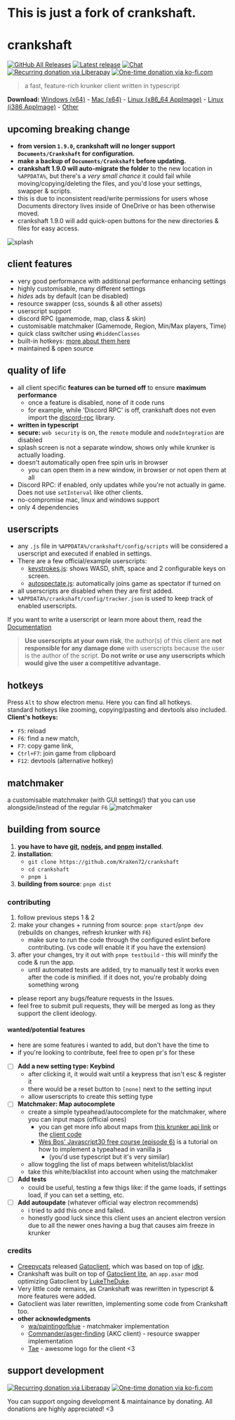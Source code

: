 # This is just a fork of crankshaft. 

# crankshaft
  
[![GitHub All Releases](https://img.shields.io/github/downloads/KraXen72/crankshaft/total.svg)](https://github.com/KraXen72/crankshaft/releases/latest) [![Latest release](https://img.shields.io/github/downloads/KraXen72/crankshaft/latest/total)](https://github.com/KraXen72/crankshaft/releases/latest) [![Chat](https://img.shields.io/discord/966300714060116008)](https://discord.gg/ZeVuxG7gQJ) [![Recurring donation via Liberapay](https://img.shields.io/badge/donate-liberapay-%23f6c915?logo=liberapay)](https://liberapay.com/KraXen72) [![One-time donation via ko-fi.com](https://img.shields.io/badge/donate-ko--fi-%23ff5e5b?logo=kofi)](https://ko-fi.com/kraxen72)

> a fast, feature-rich krunker client written in typescript
  
**Download:** [Windows (x64)](https://github.com/KraXen72/crankshaft/releases/latest/download/crankshaft-setup-win-x64.exe) - [Mac (x64)](https://github.com/KraXen72/crankshaft/releases/latest/download/crankshaft-portable-mac-x64.dmg) - [Linux (x86_64 AppImage)](https://github.com/KraXen72/crankshaft/releases/latest/download/crankshaft-portable-linux-x86_64.AppImage) - [Linux (i386 AppImage)](https://github.com/KraXen72/crankshaft/releases/latest/download/crankshaft-portable-linux-i386.AppImage) - [Other](https://github.com/KraXen72/crankshaft/releases/latest)  
  
## upcoming breaking change
- **from version `1.9.0`, crankshaft will no longer support `Documents/Crankshaft` for configuration.**
- **make a backup of `Documents/Crankshaft` before updating.**
- **crankshaft 1.9.0 will auto-migrate the folder** to the new location in `%APPDATA%`, but there's a *very small chance* it could fail while moving/copying/deleting the files, and you'd lose your settings, swapper & scripts.
- this is due to inconsistent read/write permissions for users whose Documents directory lives inside of OneDrive or has been otherwise moved.
- crankshaft 1.9.0 will add quick-open buttons for the new directories & files for easy access.
  
![splash](assets/blank_splash.png)  
  
## client features
- very good performance with additional performance enhancing settings
- highly customisable, many different settings
- _hides_ ads by default (can be disabled)
- resource swapper (css, sounds & all other assets)
- userscript support
- discord RPC (gamemode, map, class & skin)
- customisable matchmaker (Gamemode, Region, Min/Max players, Time)
- quick class switcher using `#hiddenClasses`
- built-in hotkeys: [more about them here](#hotkeys)
- maintained & open source
  
## quality of life
- all client specific **features can be turned off** to ensure **maximum performance**
  - once a feature is disabled, none of it code runs
  - for example, while 'Discord RPC' is off, crankshaft does not even import the [discord-rpc](https://github.com/discordjs/RPC) library.
- **written in typescript**
- **secure:** `web security` is on, the `remote` module and `nodeIntegration` are disabled
- splash screen is not a separate window, shows only while krunker is actually loading.
- doesn't automatically open free spin urls in browser
  - you can open them in a new window, in browser or not open them at all
- Discord RPC: if enabled, only updates while you're not actually in game. Does not use `setInterval` like other clients.
- no-compromise mac, linux and windows support
- only 4 dependencies

## userscripts

- any `.js` file in `%APPDATA%/crankshaft/config/scripts` will be considered a userscript and executed if enabled in settings.
- There are a few official/example userscripts:
  - [keystrokes.js](https://gist.github.com/KraXen72/2ea1332440b0c66b83ca9b73afc38269): shows WASD, shift, space and 2 configurable keys on screen.
  - [autospectate.js](https://gist.github.com/KraXen72/270b2b8f28dda974f9e643b384e87a68): automatically joins game as spectator if turned on
- all userscripts are disabled when they are first added.
- `%APPDATA%/crankshaft/config/tracker.json` is used to keep track of enabled userscripts.
  
If you want to write a userscript or learn more about them, read the [Documentation](./USERSCRIPTS.md)  
> **Use userscripts at your own risk**, the author(s) of this client are **not responsible for any damage done** with userscripts because the user is the author of the script.
> **Do not write or use any userscripts which would give the user a competitive advantage.**
  
## hotkeys

Press `Alt` to show electron menu. Here you can find all hotkeys.  
standard hotkeys like zooming, copying/pasting and devtools also included.  
**Client's hotkeys:**

- `F5`: reload
- `F6`: find a new match,
- `F7`: copy game link,
- `Ctrl+F7`: join game from clipboard
- `F12`: devtools (alternative hotkey)

## matchmaker
a customisable matchmaker (with GUI settings!) that you can use alongside/instead of the regular `F6` 
![matchmaker](./assets/matchmaker_screenshot.png)

## building from source
1. **you have to have [git](https://git-scm.com/downloads), [nodejs](https://nodejs.org/en/download/), and [pnpm](https://pnpm.io/installation) installed**.
2. **installation**:
   - `git clone https://github.com/KraXen72/crankshaft`
   - `cd crankshaft`
   - `pnpm i`
3. **building from source**: `pnpm dist`
  
### contributing
1. follow previous steps 1 & 2
2. make your changes + running from source: `pnpm start`/`pnpm dev` (rebuilds on changes, refresh krunker with `F6`)
   - make sure to run the code through the configured eslint before contributing. (vs code will enable it if you have the extension)
3. after your changes, try it out with `pnpm testbuild` - this will minify the code & run the app.
   - until automated tests are added, try to manually test it works even after the code is minified. if it does not, you're probably doing something wrong
- please report any bugs/feature requests in the Issues.
- feel free to submit pull requests, they will be merged as long as they support the client ideology.
  
#### wanted/potential features
- here are some features i wanted to add, but don't have the time to
- if you're looking to contribute, feel free to open pr's for these
- [ ] **Add a new setting type: Keybind**
  - after clicking it, it would wait until a keypress that isn't esc & register it
  - there would be a reset button to `[none]` next to the setting input
  - allow userscripts to create this setting type
- [ ] **Matchmaker: Map autocomplete**
  - create a simple typeahead/autocomplete for the matchmaker, where you can input maps (official ones)
    - you can get more info about maps from [this krunker api link](https://matchmaker.krunker.io/game-list?hostname=krunker.io) or the [client code](https://github.com/KraXen72/crankshaft/blob/master/src/matchmaker.ts)
    - [Wes Bos' Javascript30 free course (episode 6)](https://javascript30.com) is a tutorial on how to implement a typeahead in vanilla js
      - (you'd use typescript but it's very similar)
  - allow toggling the list of maps between whitelist/blacklist
  - take this white/blacklist into account when using the matchmaker
- [ ] **Add tests**
  - could be useful, testing a few thigs like: if the game loads, if settings load, if you can set a setting, etc.
- [ ] **Add autoupdate** (whatever official way electron recommends)
  - i tried to add this once and failed.
  - honestly good luck since this client uses an ancient electron version due to all the newer ones having a bug that causes aim freeze in krunker

### credits
- [Creepycats](https://github.com/creepycats) released [Gatoclient](https://github.com/Gatohost/gatoclient), which was based on top of [idkr](https://github.com/idkr-client/idkr).
- Crankshaft was built on top of [Gatoclient lite](https://github.com/LukeTheDuke240/gatoclient-lite), an `app.asar` mod optimizing Gatoclient by [LukeTheDuke](https://github.com/LukeTheDuke240).
- Very little code remains, as Crankshaft was rewritten in typescript & more features were added.
- Gatoclient was later rewritten, implementing some code from Crankshaft too.
- **other acknowledgments**
  - [wa/paintingofblue](https://github.com/paintingofblue) - matchmaker implementation
  - [Commander/asger-finding](https://github.com/asger-finding) (AKC client) - resource swapper implementation
  - [Tae](https://github.com/whuuayu) - awesome logo for the client <3

## support development
[![Recurring donation via Liberapay](https://liberapay.com/assets/widgets/donate.svg)](https://liberapay.com/KraXen72) [![One-time donation via ko-fi.com](https://ko-fi.com/img/githubbutton_sm.svg)](https://ko-fi.com/kraxen72)
  
You can support ongoing development & maintainance by donating. All donations are highly appreciated! <3

